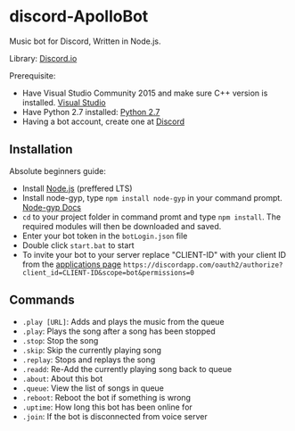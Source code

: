 # discord-ApolloBot
Music bot for Discord, Written in Node.js.

Library: [Discord.io](https://github.com/izy521/discord.io)

Prerequisite:

 - Have Visual Studio Community 2015 and make sure C++ version is installed. [Visual Studio](https://www.visualstudio.com/)
 - Have Python 2.7 installed: [Python 2.7](https://www.python.org/download/releases/2.7/)
 - Having a bot account, create one at [Discord](https://discordapp.com/developers/applications/me)

## Installation
Absolute beginners guide:
 - Install [Node.js](https://nodejs.org/en/) (preffered LTS)
 - Install node-gyp, type `npm install node-gyp` in your command prompt. [Node-gyp Docs](https://www.npmjs.com/package/node-gyp)
 - `cd` to your project folder in command promt and type `npm install`. The required modules will then be downloaded and saved.
 - Enter your bot token in the `botLogin.json` file
 - Double click `start.bat` to start
 - To invite your bot to your server replace "CLIENT-ID" with your client ID from the [applications page](https://discordapp.com/developers/applications/me) `https://discordapp.com/oauth2/authorize?client_id=CLIENT-ID&scope=bot&permissions=0`


## Commands
- `.play [URL]`: Adds and plays the music from the queue
- `.play`: Plays the song after a song has been stopped
- `.stop`: Stop the song
- `.skip`: Skip the currently playing song
- `.replay`: Stops and replays the song
- `.readd`: Re-Add the currently playing song back to queue
- `.about`: About this bot
- `.queue`: View the list of songs in queue
- `.reboot`: Reboot the bot if something is wrong
- `.uptime`: How long this bot has been online for
- `.join`: If the bot is disconnected from voice server
